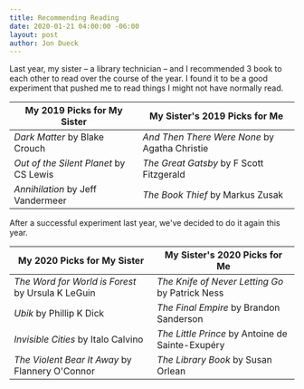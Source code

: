 ```yaml
---
title: Recommending Reading
date: 2020-01-21 04:00:00 -06:00
layout: post
author: Jon Dueck
---
```


Last year, my sister – a library technician – and I recommended 3 book to each other to read over the course of the year. I found it to be a good experiment that pushed me to read things I might not have normally read.

| My 2019 Picks for My Sister | My Sister's 2019 Picks for Me |
| -- | -- |
| *Dark Matter* by Blake Crouch | *And Then There Were None* by Agatha Christie |
| *Out of the Silent Planet* by CS Lewis | *The Great Gatsby* by F Scott Fitzgerald |
| *Annihilation* by Jeff Vandermeer | *The Book Thief* by Markus Zusak |

After a successful experiment last year, we've decided to do it again this year.

| My 2020 Picks for My Sister | My Sister's 2020 Picks for Me |
| - | - |
| *The Word for World is Forest* by Ursula K LeGuin | *The Knife of Never Letting Go* by Patrick Ness |
| *Ubik* by Phillip K Dick | *The Final Empire* by Brandon Sanderson |
| *Invisible Cities* by Italo Calvino | *The Little Prince* by Antoine de Sainte-Exupéry |
| *The Violent Bear It Away* by Flannery O'Connor | *The Library Book* by Susan Orlean | 

